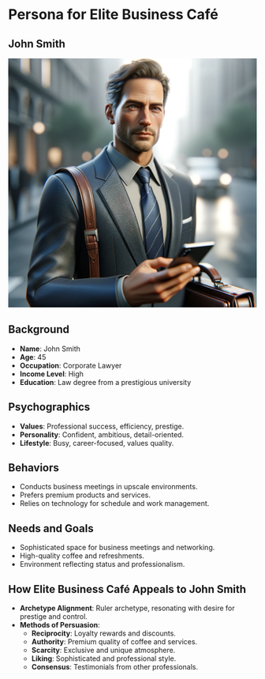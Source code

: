 # Persona for Elite Business Café

## John Smith

![John Smith, Corporate Lawyer](images/persona.png)

## Background
- **Name**: John Smith
- **Age**: 45
- **Occupation**: Corporate Lawyer
- **Income Level**: High
- **Education**: Law degree from a prestigious university

## Psychographics
- **Values**: Professional success, efficiency, prestige.
- **Personality**: Confident, ambitious, detail-oriented.
- **Lifestyle**: Busy, career-focused, values quality.

## Behaviors
- Conducts business meetings in upscale environments.
- Prefers premium products and services.
- Relies on technology for schedule and work management.

## Needs and Goals
- Sophisticated space for business meetings and networking.
- High-quality coffee and refreshments.
- Environment reflecting status and professionalism.

## How Elite Business Café Appeals to John Smith
- **Archetype Alignment**: Ruler archetype, resonating with desire for prestige and control.
- **Methods of Persuasion**:
  - **Reciprocity**: Loyalty rewards and discounts.
  - **Authority**: Premium quality of coffee and services.
  - **Scarcity**: Exclusive and unique atmosphere.
  - **Liking**: Sophisticated and professional style.
  - **Consensus**: Testimonials from other professionals.


